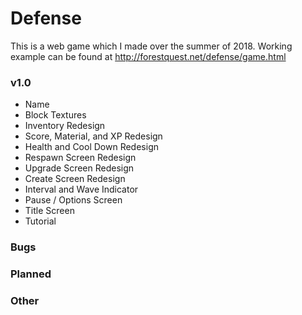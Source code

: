 # Defense
This is a web game which I made over the summer of 2018. Working example can be found at
http://forestquest.net/defense/game.html

### v1.0
* Name
* Block Textures
* Inventory Redesign
* Score, Material, and XP Redesign
* Health and Cool Down Redesign
* Respawn Screen Redesign
* Upgrade Screen Redesign
* Create Screen Redesign
* Interval and Wave Indicator
* Pause / Options Screen
* Title Screen
* Tutorial

### Bugs

### Planned

### Other





